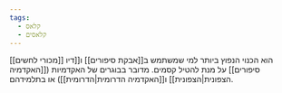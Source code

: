 ```yaml
---
tags:
  - קלאס
  - קלאסים
---
```

[[מכורי לחשים]] הוא הכנוי הנפוץ ביותר למי שמשתמש ב[[אבקת סיפורים]] ו[[דיו סיפורים]] על מנת להטיל קסמים.
מדובר בבוגרים של האקדמיות ([[האקדמיה הצפונית|הצפונית]] ו[[האקדמיה הדרומית|הדרומית]]) או בתלמידהם.
